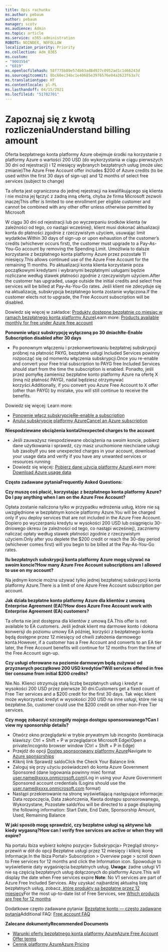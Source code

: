 ```yaml
---
title: Opis rachunku
ms.author: pebaum
author: pebaum
manager: scotv
ms.audience: Admin
ms.topic: article
ms.service: o365-administration
ROBOTS: NOINDEX, NOFOLLOW
localization_priority: Priority
ms.collection: Adm_O365
ms.custom:
- "9003554"
- "6819"
ms.openlocfilehash: 58f775b89e574b03ad8d927c0952ad1c1d66243d
ms.sourcegitcommit: 8bc60ec34bc1e40685e3976576e04a2623f63a7c
ms.translationtype: HT
ms.contentlocale: pl-PL
ms.lasthandoff: 04/15/2021
ms.locfileid: "51782701"
---
```

# <a name="understand-billing-amount"></a><span data-ttu-id="207e8-102">Zapoznaj się z kwotą rozliczenia</span><span class="sxs-lookup"><span data-stu-id="207e8-102">Understand billing amount</span></span>

<span data-ttu-id="207e8-103">Oferta bezpłatnego konta platformy Azure obejmuje środki na korzystanie z platformy Azure o wartości 200 USD (do wykorzystania w ciągu pierwszych 30 dni od rejestracji) i 12 miesięcy wybranych bezpłatnych usług (może ulec zmianie)</span><span class="sxs-lookup"><span data-stu-id="207e8-103">The Azure Free Account offer includes $200 of Azure credits (to be used within the first 30 days of sign-up) and 12 months of select free services (subject to change)</span></span>

<span data-ttu-id="207e8-104">Ta oferta jest ograniczona do jednej rejestracji na kwalifikującego się klienta i nie można jej łączyć z żadną inną ofertą, chyba że firma Microsoft zezwoli inaczej</span><span class="sxs-lookup"><span data-stu-id="207e8-104">This offer is limited to one enrollment per eligible customer and cannot be combined with any other offer unless otherwise permitted by Microsoft</span></span>

<span data-ttu-id="207e8-105">W ciągu 30 dni od rejestracji lub po wyczerpaniu środków klienta (w zależności od tego, co nastąpi wcześniej), klient musi dokonać aktualizacji konta do płatności zgodnie z rzeczywistym użyciem, usuwając limit wydatków.</span><span class="sxs-lookup"><span data-stu-id="207e8-105">Within 30 days of sign-up or upon exhaustion of the customer’s credits (whichever occurs first), the customer must upgrade to a Pay-As-You-Go account by removing the Spending Limit.</span></span> <span data-ttu-id="207e8-106">Umożliwia to dalsze korzystanie z bezpłatnego konta platformy Azure przez pozostałe 11 miesięcy.</span><span class="sxs-lookup"><span data-stu-id="207e8-106">This allows continued use of the Azure Free Account for the remaining 11 months.</span></span> <span data-ttu-id="207e8-107">Po aktualizacji konta klienta korzystanie poza początkowymi kredytami i wybranymi bezpłatnymi usługami będzie rozliczane według stawek płatności zgodnie z rzeczywistym użyciem.</span><span class="sxs-lookup"><span data-stu-id="207e8-107">After the customer has upgraded, usage outside the initial credits and select free services will be billed at Pay-As-You-Go rates.</span></span> <span data-ttu-id="207e8-108">Jeśli klient nie zdecyduje się na aktualizację, subskrypcja bezpłatnego konta zostanie wyłączona.</span><span class="sxs-lookup"><span data-stu-id="207e8-108">If the customer elects not to upgrade, the Free Account subscription will be disabled.</span></span>

<span data-ttu-id="207e8-109">Dowiedz się więcej w zakładce: [Produkty dostępne bezpłatnie co miesiąc w ramach bezpłatnego konta platformy Azure](https://azure.microsoft.com/free/free-account-faq/)</span><span class="sxs-lookup"><span data-stu-id="207e8-109">Learn more: [Products available monthly for free under Azure free account](https://azure.microsoft.com/free/free-account-faq/)</span></span>

<span data-ttu-id="207e8-110">**Ponownie włącz subskrypcję wyłączoną po 30 dniach**</span><span class="sxs-lookup"><span data-stu-id="207e8-110">**Re-Enable Subscription disabled after 30 days**</span></span>

- <span data-ttu-id="207e8-111">Po ponownym włączeniu i przekonwertowaniu bezpłatnej subskrypcji próbnej na płatność PAYG, bezpłatne usługi Included Services powinny rozpocząć się od momentu włączenia subskrypcji.</span><span class="sxs-lookup"><span data-stu-id="207e8-111">Once you re-enable and convert your Free trial subscription to PAYG free Included Services should start from the time the subscription is enabled.</span></span> <span data-ttu-id="207e8-112">Ponadto, jeśli przez pomyłkę zamienisz bezpłatne konto platformy Azure na ofertę X (inną niż płatność PAYG), nadal będziesz otrzymywać korzyści.</span><span class="sxs-lookup"><span data-stu-id="207e8-112">Additionally, if you convert you Azure Free Account to X offer (other than PAYG) by mistake, you will still continue to receive the benefits.</span></span>

<span data-ttu-id="207e8-113">Dowiedz się więcej: </span><span class="sxs-lookup"><span data-stu-id="207e8-113">Learn more:</span></span> 
- [<span data-ttu-id="207e8-114">Ponownie włącz subskrypcję</span><span class="sxs-lookup"><span data-stu-id="207e8-114">Re-enable a subscription</span></span>](https://docs.microsoft.com/azure/billing/billing-subscription-become-disable?WT.mc_id=Portal-Microsoft_Azure_Support)
- [<span data-ttu-id="207e8-115">Anuluj subskrypcję platformy Azure</span><span class="sxs-lookup"><span data-stu-id="207e8-115">Cancel an Azure subscription</span></span>](https://docs.microsoft.com/azure/billing/billing-how-to-cancel-azure-subscription?WT.mc_id=Portal-Microsoft_Azure_Support)

<span data-ttu-id="207e8-116">**Niespodziewane obciążenia konta**</span><span class="sxs-lookup"><span data-stu-id="207e8-116">**Unexpected charges to the account**</span></span>

- <span data-ttu-id="207e8-117">Jeśli zauważysz niespodziewane obciążenia na swoim koncie, pobierz dane użytkowania i sprawdź, czy masz uruchomione niechciane usługi lub zasoby</span><span class="sxs-lookup"><span data-stu-id="207e8-117">If you see unexpected charges in your account, download your usage data and verify if you have any unwanted services or resources running</span></span>
- <span data-ttu-id="207e8-118">Dowiedz się więcej: [Pobierz dane użycia platformy Azure](https://docs.microsoft.com/azure/billing/billing-download-azure-invoice-daily-usage-date?WT.mc_id=Portal-Microsoft_Azure_Support#download-usage)</span><span class="sxs-lookup"><span data-stu-id="207e8-118">Learn more: [Download Azure usage data](https://docs.microsoft.com/azure/billing/billing-download-azure-invoice-daily-usage-date?WT.mc_id=Portal-Microsoft_Azure_Support#download-usage)</span></span>

<span data-ttu-id="207e8-119">**Często zadawane pytania**</span><span class="sxs-lookup"><span data-stu-id="207e8-119">**Frequently Asked Questions:**</span></span>

<span data-ttu-id="207e8-120">**Czy muszę coś płacić, korzystając z bezpłatnego konta platformy Azure?**</span><span class="sxs-lookup"><span data-stu-id="207e8-120">**Do I pay anything when I am on the Azure Free Account?**</span></span>

<span data-ttu-id="207e8-121">Opłata zostanie naliczona tylko w przypadku wdrożenia usług, które nie są uwzględnione w bezpłatnym koncie platformy Azure.</span><span class="sxs-lookup"><span data-stu-id="207e8-121">You will be charged only if you deploy services that are not included in the Azure Free Account.</span></span> <span data-ttu-id="207e8-122">Dopiero po wyczerpaniu kredytu w wysokości 200 USD lub osiągnięciu 30-dniowego okresu (w zależności od tego, co nastąpi wcześniej), zaczniemy naliczać opłaty według stawek płatności zgodnie z rzeczywistym użyciem.</span><span class="sxs-lookup"><span data-stu-id="207e8-122">Only after you deplete the $200 credit or reach the 30-day period (whichever comes first) will you begin to be billed at the Pay-As-You-Go rates.</span></span>

<span data-ttu-id="207e8-123">**Ilu bezpłatnych subskrypcji konta platformy Azure mogę używać na swoim koncie?**</span><span class="sxs-lookup"><span data-stu-id="207e8-123">**How many Azure Free Account subscriptions am I allowed to use on my account?**</span></span>  

<span data-ttu-id="207e8-124">Na jednym koncie można używać tylko jednej bezpłatnej subskrypcji konta platformy Azure.</span><span class="sxs-lookup"><span data-stu-id="207e8-124">There is a limit of one Azure Free Account subscription per account.</span></span>

<span data-ttu-id="207e8-125">**Jak działa bezpłatne konto platformy Azure dla klientów z umową Enterprise Agreement (EA)?**</span><span class="sxs-lookup"><span data-stu-id="207e8-125">**How does Azure Free Account work with Enterprise Agreement (EA) customers?**</span></span>  

<span data-ttu-id="207e8-126">Ta oferta nie jest dostępna dla klientów z umową EA.</span><span class="sxs-lookup"><span data-stu-id="207e8-126">This offer is not available to EA customers.</span></span> <span data-ttu-id="207e8-127">Jeśli jednak klient ma darmowe konto i dokona konwersji do poziomu umowy EA później, korzyści z bezpłatnego konta będą dostępne przez 12 miesięcy od chwili założenia darmowego konta.</span><span class="sxs-lookup"><span data-stu-id="207e8-127">However, if a customer has a Free Account and converts to an EA tier later, the Free Account benefits will continue for 12 months from the time of the Free Account sign-up.</span></span>

<span data-ttu-id="207e8-128">**Czy usługi oferowane na poziomie darmowym będą zużywać od przyznanych początkowo 200 USD kredytów?**</span><span class="sxs-lookup"><span data-stu-id="207e8-128">**Will services offered in free tier consume from initial $200 credits?**</span></span>  

<span data-ttu-id="207e8-129">Nie.</span><span class="sxs-lookup"><span data-stu-id="207e8-129">No.</span></span> <span data-ttu-id="207e8-130">Klienci otrzymują stałą liczbę bezpłatnych usług i kredyt w wysokości 200 USD przez pierwsze 30 dni.</span><span class="sxs-lookup"><span data-stu-id="207e8-130">Customers get a fixed count of Free Tier services and a $200 credit for the first 30 days.</span></span> <span data-ttu-id="207e8-131">Tak więc klient może wykorzystać kredyt w wysokości 200 USD na inne usługi, które nie są bezpłatne.</span><span class="sxs-lookup"><span data-stu-id="207e8-131">So, customer could use the $200 credit on other non-Free Tier services.</span></span>

<span data-ttu-id="207e8-132">**Czy mogę zobaczyć szczegóły mojego dostępu sponsorowanego?**</span><span class="sxs-lookup"><span data-stu-id="207e8-132">**Can I view my sponsorship details?**</span></span>

- <span data-ttu-id="207e8-133">Otwórz okno przeglądarki w trybie prywatnym lub incognito (kombinacja klawiszy: Ctrl + Shift + P w przeglądarce Microsoft Edge)</span><span class="sxs-lookup"><span data-stu-id="207e8-133">Open a private/incognito browser window (Ctrl + Shift + P in Edge)</span></span>
- <span data-ttu-id="207e8-134">Przejdź do opcji [Dostęp sponsorowany platformy Azure](http://www.microsoftazuresponsorships.com/)</span><span class="sxs-lookup"><span data-stu-id="207e8-134">Navigate to [Azure sponsorships](http://www.microsoftazuresponsorships.com/)</span></span>
- <span data-ttu-id="207e8-135">Kliknij link Sprawdź saldo</span><span class="sxs-lookup"><span data-stu-id="207e8-135">Click the Check Your Balance link</span></span>
- <span data-ttu-id="207e8-136">Zaloguj się przy użyciu poświadczeń do konta Azure Government Sponsored (dane logowania powinny mieć format user.name@xxxx.onmicrosoft.com)</span><span class="sxs-lookup"><span data-stu-id="207e8-136">Log in using your Azure Government Sponsored account credentials (Logins should use the user.name@xxxx.onmicrosoft.com format)</span></span>
- <span data-ttu-id="207e8-137">Nastąpi przekierowanie na stronę wyświetlającą następujące informacje: Data rozpoczęcia, Data zakończenia, Kwota dostępu sponsorowanego, Wykorzystane, Pozostałe saldo</span><span class="sxs-lookup"><span data-stu-id="207e8-137">You will be directed to a page displaying the following information: Start Date, End Date, Sponsorship Amount, Used, Remaining Balance</span></span>

<span data-ttu-id="207e8-138">**W jaki sposób mogę sprawdzić, czy bezpłatne usługi są aktywne lub kiedy wygasną?**</span><span class="sxs-lookup"><span data-stu-id="207e8-138">**How can I verify free services are active or when they will expire?**</span></span>

<span data-ttu-id="207e8-139">Na portalu Ibiza wybierz kolejno pozycje> Subskrypcja> Przegląd strony> przewiń w dół do opcji Bezpłatne usługi przez 12 miesięcy i kliknij ikonę Informacje.</span><span class="sxs-lookup"><span data-stu-id="207e8-139">In the Ibiza Portal> Subscription > Overview page > scroll down to Free services for 12 months and click the Information icon.</span></span> <span data-ttu-id="207e8-140">Spowoduje to wyświetlenie daty wygaśnięcia bezpłatnych usług. **Uwaga**: żadne usługi V1 nie są częścią bezpłatnych usług dołączonych do platformy Azure.</span><span class="sxs-lookup"><span data-stu-id="207e8-140">This will display the date when Free services expire **Note**: No V1 services are part of Azure Free Included Services.</span></span> <span data-ttu-id="207e8-141">Aby uzyskać najbardziej aktualną listę bezpłatnych usług, zobacz,[ które produkty są bezpłatne przez 12 miesięcy](http://www.microsoftazuresponsorships.com/)</span><span class="sxs-lookup"><span data-stu-id="207e8-141">For the most up-to-date list of Free Services, see [Which products are free for 12 months](http://www.microsoftazuresponsorships.com/)</span></span>

<span data-ttu-id="207e8-142">Dodatkowe często zadawane pytania: [Bezpłatne konto — często zadawane pytania](https://azure.microsoft.com/free/free-account-faq/)</span><span class="sxs-lookup"><span data-stu-id="207e8-142">Additional FAQ: [Free account FAQ](https://azure.microsoft.com/free/free-account-faq/)</span></span>

<span data-ttu-id="207e8-143">**Zalecane dokumenty**</span><span class="sxs-lookup"><span data-stu-id="207e8-143">**Recommended Documents**</span></span>

- [<span data-ttu-id="207e8-144">Warunki oferty bezpłatnego konta platformy Azure</span><span class="sxs-lookup"><span data-stu-id="207e8-144">Azure Free Account Offer terms</span></span>](https://azure.microsoft.com/offers/ms-azr-0044p/)
- [<span data-ttu-id="207e8-145">Cennik platformy Azure</span><span class="sxs-lookup"><span data-stu-id="207e8-145">Azure Pricing</span></span>](https://azure.microsoft.com/pricing/)